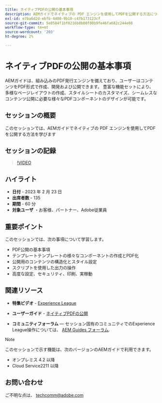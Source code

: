 ```yaml
---
title: ネイティブPDFの公開の基本事項
description: AEMガイドでネイティブの PDF エンジンを使用してPDFを公開する方法について説明します。
exl-id: e7ba6d2d-ebfb-4400-9b10-c4fb173123cf
source-git-commit: 5e0584f1bf0216b8b00f00b9fe46fa682c244e08
workflow-type: tm+mt
source-wordcount: '203'
ht-degree: 2%

---
```


# ネイティブPDFの公開の基本事項

AEMガイドは、組み込みのPDF発行エンジンを備えており、ユーザーはコンテンツをPDF形式で作成、開発および公開できます。 豊富な機能セットにより、多様なページレイアウトの作成、スタイルシートのカスタマイズ、シームレスなコンテンツ公開に必要な様々なPDFコンポーネントのデザインが可能です。

## セッションの概要

このセッションでは、AEMガイドでネイティブの PDF エンジンを使用してPDFを公開する方法を学びます

## セッションの記録

>[!VIDEO](https://video.tv.adobe.com/v/3416076/native-pdf?quality=12&learn=on)

## ハイライト

- **日付** - 2023 年 2 月 23 日
- **出席者数** - 135
- **期間** - 60 分
- **対象ユーザ** ・お客様、パートナー、Adobe従業員

## 重要ポイント

このセッションでは、次の事項について学習します。

- PDF公開の基本事項
- テンプレートテンプレートの様々なコンポーネントの作成とPDF化
- 公開用のコンテンツの構造化とスタイル設定
- スクリプトを使用した出力の操作
- 高度な設定、セキュリティ、印刷、実稼動

## 関連リソース

- **特集ビデオ** -  [Experience League](https://experienceleague.adobe.com/docs/experience-manager-guides-learn/videos/advanced-user-guide/overview.html?lang=en)

- **ユーザーガイド** - [ネイティブPDFの公開](/help/product-guide/native-pdf/pdf-template.md)

- **コミュニティフォーラム**  — セッション固有のコミュニティでのExperience League操作については、  [AEM Guides フォーラム](https://experienceleaguecommunities.adobe.com/t5/experience-manager-guides/bd-p/xml-documentation-discussions).

>[!NOTE]
>
> このセッションで示す機能は、次のバージョンのAEMガイドで利用できます。
>
> - オンプレミス 4.2 以降
> - Cloud Service2211 以降

## お問い合わせ

ご不明な点は、 <techcomm@adobe.com>
